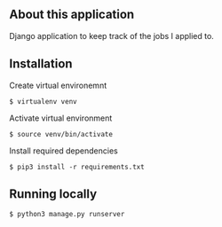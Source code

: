 ## About this application

Django application to keep track of the jobs I applied to.

## Installation

Create virtual environemnt

```code
$ virtualenv venv
```

Activate virtual environment

```code
$ source venv/bin/activate
```

Install required dependencies

```code
$ pip3 install -r requirements.txt
```

## Running locally

```code
$ python3 manage.py runserver
```
